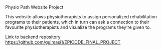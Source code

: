 Physio Path Website Project

This website allows physiotherapists to assign personalized rehabilitation programs to their patients, which in turn can ask a connection to their favourite physiotherapists and visualize the programs they're given to.

Link to backend repository
https://github.com/guimasi1/EPICODE_FINAL_PROJECT
